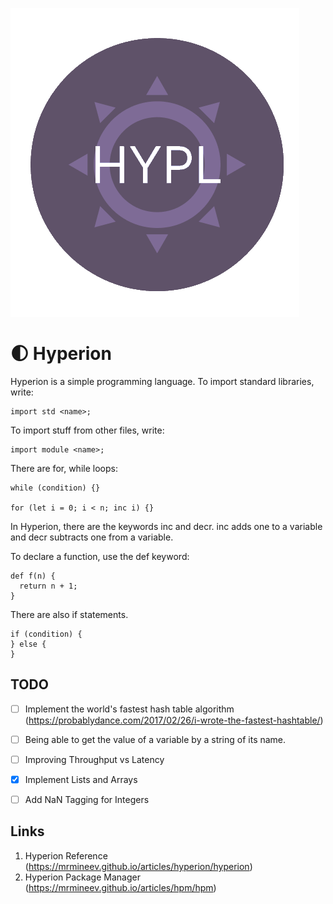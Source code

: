 ![Logo](logo/logo.png)

# 🌓 Hyperion

Hyperion is a simple programming language. To import standard libraries, write:

```
import std <name>;
```

To import stuff from other files, write:

```
import module <name>;
```

There are for, while loops:

```
while (condition) {}

for (let i = 0; i < n; inc i) {}
```

In Hyperion, there are the keywords inc and decr. inc adds one to a variable and decr subtracts one from a variable.

To declare a function, use the def keyword:

```
def f(n) {
  return n + 1;
}
```

There are also if statements.

```
if (condition) {
} else {
}
```

## TODO

- [ ] Implement the world's fastest hash table algorithm (https://probablydance.com/2017/02/26/i-wrote-the-fastest-hashtable/)

- [ ] Being able to get the value of a variable by a string of its name.

- [ ] Improving Throughput vs Latency

- [x] Implement Lists and Arrays
- [ ] Add NaN Tagging for Integers

## Links

1. Hyperion Reference (https://mrmineev.github.io/articles/hyperion/hyperion)
2. Hyperion Package Manager (https://mrmineev.github.io/articles/hpm/hpm)


